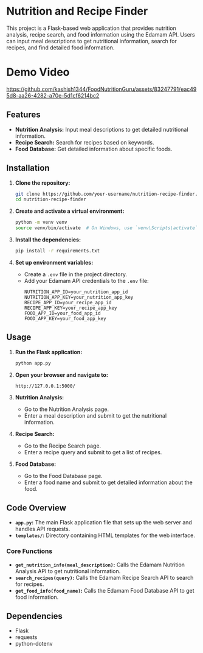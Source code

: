 # Nutrition and Recipe Finder

This project is a Flask-based web application that provides nutrition analysis, recipe search, and food information using the Edamam API. Users can input meal descriptions to get nutritional information, search for recipes, and find detailed food information.

# Demo Video

https://github.com/kashish1344/FoodNutritionGuru/assets/83247791/eac495d8-aa26-4282-a70e-5d1cf6214bc2

## Features

- **Nutrition Analysis:** Input meal descriptions to get detailed nutritional information.
- **Recipe Search:** Search for recipes based on keywords.
- **Food Database:** Get detailed information about specific foods.

## Installation

1. **Clone the repository:**
    ```bash
    git clone https://github.com/your-username/nutrition-recipe-finder.git
    cd nutrition-recipe-finder
    ```

2. **Create and activate a virtual environment:**
    ```bash
    python -m venv venv
    source venv/bin/activate  # On Windows, use `venv\Scripts\activate`
    ```

3. **Install the dependencies:**
    ```bash
    pip install -r requirements.txt
    ```

4. **Set up environment variables:**
    - Create a `.env` file in the project directory.
    - Add your Edamam API credentials to the `.env` file:
      ```plaintext
      NUTRITION_APP_ID=your_nutrition_app_id
      NUTRITION_APP_KEY=your_nutrition_app_key
      RECIPE_APP_ID=your_recipe_app_id
      RECIPE_APP_KEY=your_recipe_app_key
      FOOD_APP_ID=your_food_app_id
      FOOD_APP_KEY=your_food_app_key
      ```

## Usage

1. **Run the Flask application:**
    ```bash
    python app.py
    ```

2. **Open your browser and navigate to:**
    ```
    http://127.0.0.1:5000/
    ```

3. **Nutrition Analysis:**
    - Go to the Nutrition Analysis page.
    - Enter a meal description and submit to get the nutritional information.

4. **Recipe Search:**
    - Go to the Recipe Search page.
    - Enter a recipe query and submit to get a list of recipes.

5. **Food Database:**
    - Go to the Food Database page.
    - Enter a food name and submit to get detailed information about the food.

## Code Overview

- **`app.py`:** The main Flask application file that sets up the web server and handles API requests.
- **`templates/`:** Directory containing HTML templates for the web interface.

### Core Functions

- **`get_nutrition_info(meal_description)`:** Calls the Edamam Nutrition Analysis API to get nutritional information.
- **`search_recipes(query)`:** Calls the Edamam Recipe Search API to search for recipes.
- **`get_food_info(food_name)`:** Calls the Edamam Food Database API to get food information.

## Dependencies

- Flask
- requests
- python-dotenv
